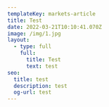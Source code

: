 ```yaml
---
templateKey: markets-article
title: Test
date: 2022-03-21T10:10:41.070Z
image: /img/1.jpg
layout:
  - type: full
    full:
      title: Test
      text: test
seo:
  title: test
  description: test
  og-url: test
---
```

